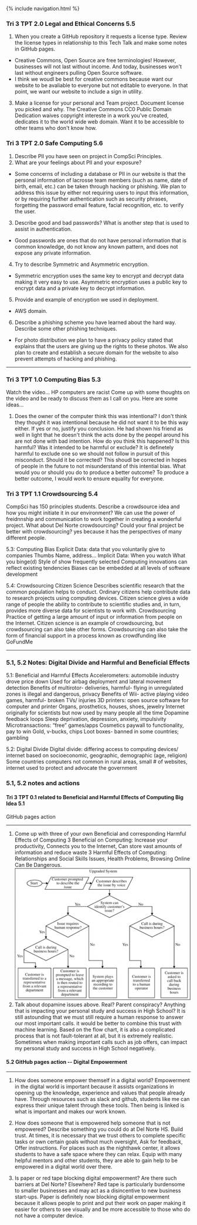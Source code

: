 {% include navigation.html %}

### Tri 3 TPT 2.0 Legal and Ethical Concerns 5.5
1. When you create a GitHub repository it requests a license type. Review the license types in relationship to this Tech Talk and make some notes in GitHub pages.
- Creative Commons, Open Source are free terminologies! However, businesses will not last without income. And today, businesses won't last without engineers pulling Open Source software.
- I think we woudl be best for creative commons because want our website to be avaliable to everyone but not editable to everyone. In that point, we want our website to include a sign in utility.
3. Make a license for your personal and Team project. Document license you picked and why.
The Creative Commons CC0 Public Domain Dedication waives copyright intereste in a work you've created, dedicates it to the world wide web domain. Want it to be accessible to other teams who don't know how.

### Tri 3 TPT 2.0 Safe Computing 5.6
1. Describe PII you have seen on project in CompSci Principles.
2. What are your feelings about PII and your exposure?
- Some concerns of including a database or PII in our website is that the personal information of lacrosse team members (such as name, date of birth, email, etc.) can be taken through hacking or phishing. We plan to address this issue by either not requiring users to input this information, or by requiring further authentication  such as security phrases, forgetting the password email feature, facial recognition, etc. to verify the user. 
3. Describe good and bad passwords? What is another step that is used to assist in authentication.
- Good passwords are ones that do not have personal information that is common knowledge, do not know any known pattern, and does not expose any private information.
4. Try to describe Symmetric and Asymmetric encryption.
- Symmetric encryption uses the same key to encrypt and decrypt data making it very easy to use. Asymmetric encryption uses a public key to encrypt data and a private key to decrypt information.
5. Provide and example of encryption we used in deployment.
- AWS domain.
6. Describe a phishing scheme you have learned about the hard way. Describe some other phishing techniques.
- For photo distribution we plan to have a privacy policy stated that explains that the users are giving up the rights to these photos. We also plan to create and establish a secure domain for the website to also prevent attempts of hacking and phishing. 

***

### Tri 3 TPT 1.0 Computing Bias 5.3
Watch the video... HP computers are racist
Come up with some thoughts on the video and be ready to discuss them as I call on you. Here are some ideas...
1. Does the owner of the computer think this was intentional?
I don't think they thought it was intentional because he did not want it to be this way either. 
If yes or no, justify you conclusion.
He had shown his friend as well in light that he doesn't think the acts done by the peopel around his are not done with bad intention.
How do you think this happened?
Is this harmful? Was it intended to be harmful or exclude?
It is definetely harmful to exclude one so we should not follow in pursuit of this misconduct. 
Should it be corrected?
This shoudl be corrected in hopes of people in the future to not misunderstand of this intential bias.
What would you or should you do to produce a better outcome?
To produce a better outcome, I would work to ensure equality for everyone.

### Tri 3 TPT 1.1 Crowdsourcing 5.4
CompSci has 150 principles students. Describe a crowdsource idea and how you might initiate it in our environment?
We can use the power of freidnnship and communication to work together in creating a wonderful project.
What about Del Norte crowdsourcing? Could your final project be better with crowdsourcing?
yes because it has the perspectives of many different people.

5.3: Computing Bias
Explicit Data: data that you voluntarily give to companies
Thumbs
Name, address…
Implicit Data: 
When you watch
What you binge(d)
Style of show frequently selected
Computing innovations can reflect existing tendencies
Biases can be embedded at all levels of software development

5.4: Crowdsourcing
Citizen Science
Describes scientific research that the common population helps to conduct. Ordinary citizens help contribute data to research projects using computing devices. 
Citizen science gives a wide range of people the ability to contribute to scientific studies and, in turn, provides more diverse data for scientists to work with.
Crowdsourcing 
Practice of getting a large amount of input or information from people on the Internet.
Citizen science is an example of crowdsourcing, but crowdsourcing can also take other forms.
Crowdsourcing can also take the form of financial support in a process known as crowdfunding like GoFundMe

***

### 5.1, 5.2 Notes: Digital Divide and Harmful and Beneficial Effects
5.1: Beneficial and Harmful Effects
Accelerometers: automobile industry drove price down
Used for airbag deployment and lateral movement detection
Benefits of multirotor- deliveries, harmful- flying in unregulated zones is illegal and dangerous, privacy
Benefits of Wii- active playing video games, harmful- broken TVs/ injuries
3D printers: open source software for computer and printer
Organs, prosthetics, houses, shoes, jewelry
Internet originally for scientists but now used by many people all the time
Dopamine feedback loops
Sleep deprivation, depression, anxiety, impulsivity
Microtransactions: “free” games/apps
Cosmetics paywall to functionality, pay to win
Gold, v-bucks, chips
Loot boxes- banned in some countries; gambling

5.2: Digital Divide
Digital divide: differing access to computing devices/ internet based on socioeconomic, geographic, demographic (age, religion)
Some countries computers not common in rural areas, small # of websites, internet used to protect and advocate the government


### 5.1, 5.2 notes and actions
#### Tri 3 TPT 0.1 related to Beneficial and Harmful Effects of Computing Big Idea 5.1
GitHub pages action
***
1. Come up with three of your own Beneficial and corresponding Harmful Effects of Computing
    3 Beneficial on Computing: Increase your productivity, Connects you to the Internet, Can store vast amounts of information and reduce waste
    3 Harmful Effects of Computing: Relationships and Social Skills Issues, Health Problems, Browsing Online Can Be Dangerous. 
![2](https://github.com/christinlee367/christinlee367.github.io/blob/main/wikiDopanmine.png)
2. Talk about dopamine issues above. Real? Parent conspiracy? Anything that is impacting your personal study and success in High School?
    It is still astounding that we must still require a human response to answer our most important calls. it would be better to combine this trust with machine learning. Based on the flow chart, it is also a complicated process that is not fault-tolerant at all, but it is extremely realistic. Sometimes when making important calls such as job offers, can impact my personal study and success in High School negatively.

#### 5.2 GitHub pages action -- Digital Empowerment
***
1. How does someone empower themself in a digital world?
    Empowerment in the digital world is important because it assists organizations in opening up the knowledge, experience and values that people already have. Through resources such as slack and github, students like me can express their unique talent through these tools. Then being is linked is what is important and makes our work known.

2. How does someone that is empowered help someone that is not empowered? Describe something you could do at Del Norte HS.
   Build trust. At times, it is necessary that we trust others to complete specific tasks or own certain goals without much oversight, Ask for feedback, Offer instructions. For places such as the nighthawk center, it allows students to have a safe space where they can relax. Equip with many helpful mentors and other students, they are able to gain help to be empowered in a digital world over there.

3. Is paper or red tape blocking digital empowerment? Are there such barriers at Del Norte? Elsewhere?
Red tape is particularly burdensome to smaller businesses and may act as a disincentive to new business start-ups. Paper is definitely now blocking digital empowerment because it allows people to print and put their work on paper making it easier for others to see visually and be more accessible to those who do not have a computer device.
